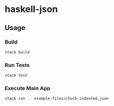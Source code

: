 # haskell-json

## Usage

### Build
 
```bash
stack build
```

### Run Tests

```bash
stack test
```

### Execute Main App

```bash
stack run -- example-files/chuck-indented.json
```
